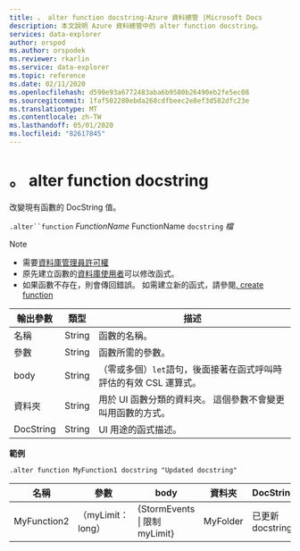 ```yaml
---
title: 。 alter function docstring-Azure 資料總管 |Microsoft Docs
description: 本文說明 Azure 資料總管中的 alter function docstring。
services: data-explorer
author: orspod
ms.author: orspodek
ms.reviewer: rkarlin
ms.service: data-explorer
ms.topic: reference
ms.date: 02/11/2020
ms.openlocfilehash: d590e93a6772483aba6b9580b26490eb2fe5ec08
ms.sourcegitcommit: 1faf502280ebda268cdfbeec2e8ef3d582dfc23e
ms.translationtype: MT
ms.contentlocale: zh-TW
ms.lasthandoff: 05/01/2020
ms.locfileid: "82617845"
---
```

# <a name="alter-function-docstring"></a>。 alter function docstring

改變現有函數的 DocString 值。

`.alter``function` *FunctionName* FunctionName `docstring` *檔*

> [!NOTE]
> * 需要[資料庫管理員許可權](../management/access-control/role-based-authorization.md)
> * 原先建立函數的[資料庫使用者](../management/access-control/role-based-authorization.md)可以修改函式。 
> * 如果函數不存在，則會傳回錯誤。 如需建立新的函式，請參閱[. create function](create-function.md)

|輸出參數 |類型 |描述
|---|---|--- 
|名稱  |String |函數的名稱。 
|參數  |String |函數所需的參數。
|body  |String |（零或多個）`let`語句，後面接著在函式呼叫時評估的有效 CSL 運算式。
|資料夾|String|用於 UI 函數分類的資料夾。 這個參數不會變更叫用函數的方式。
|DocString|String|UI 用途的函式描述。

**範例** 

```kusto
.alter function MyFunction1 docstring "Updated docstring"
```
    
|名稱 |參數 |body|資料夾|DocString
|---|---|---|---|---
|MyFunction2 |（myLimit： long）| {StormEvents &#124; 限制 myLimit}|MyFolder|已更新 docstring|